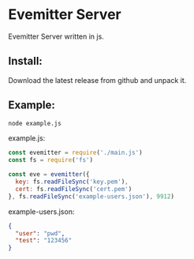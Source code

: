 # Evemitter Server
Evemitter Server written in js.

## Install:
Download the latest release from github and unpack it.

## Example:
```sh
node example.js
```

example.js:
```js
const evemitter = require('./main.js')
const fs = require('fs')

const eve = evemitter({
  key: fs.readFileSync('key.pem'),
  cert: fs.readFileSync('cert.pem')
}, fs.readFileSync('example-users.json'), 9912)

```

example-users.json:
```json
{
  "user": "pwd",
  "test": "123456"
}
```

